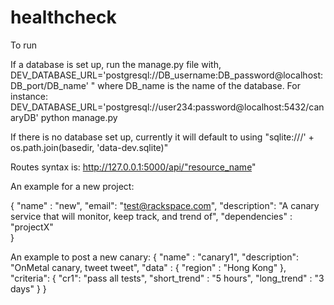 # healthcheck

To run

If a database is set up, run the manage.py file with,
DEV_DATABASE_URL='postgresql://DB_username:DB_password@localhost:DB_port/DB_name' "  where DB_name is the
name of the database.
For instance: DEV_DATABASE_URL='postgresql://user234:password@localhost:5432/canaryDB' python manage.py

If there is no database set up, currently it will default to using
"sqlite:///' + os.path.join(basedir, 'data-dev.sqlite)"


Routes syntax is: http://127.0.0.1:5000/api/"resource_name"

An example for a new project:

  {
                    "name" : "new",
                    "email": "test@rackspace.com",
                    "description": "A canary service that will monitor, keep track, and trend of",
                    "dependencies" : "projectX"	            
    }
    
    
An example to post a new canary:
               {
                    "name" : "canary1",
                    "description": "OnMetal canary, tweet tweet",
                    "data" : { 
                        "region" : "Hong Kong"
                    },
                    "criteria": {
                        "cr1": "pass all tests",
                        "short_trend" : "5 hours",
                        "long_trend" : "3 days"
                    }
                }